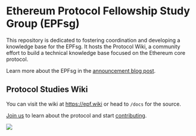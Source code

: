 # Ethereum Protocol Fellowship Study Group (EPFsg)

This repository is dedicated to fostering coordination and developing a knowledge base for the EPFsg. It hosts the Protocol Wiki, a community effort to build a technical knowledge base focused on the Ethereum core protocol.

Learn more about the EPFsg in the [announcement blog post](https://blog.ethereum.org/2024/02/07/epf-study-group).

## Protocol Studies Wiki

You can visit the wiki at https://epf.wiki or head to `/docs` for the source.

[Join us](https://discord.com/invite/addwpQbhpq) to learn about the protocol and start [contributing](/docs/contributing.md).

![](/docs/images/epfsg_hero.jpg)
